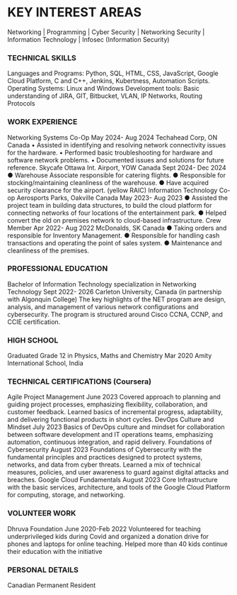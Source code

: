 # KEY INTEREST AREAS
Networking | Programming | Cyber Security | Networking Security | Information Technology | Infosec (Information Security)

### TECHNICAL SKILLS
Languages and Programs: Python, SQL, HTML, CSS, JavaScript, Google Cloud Platform, C and C++,
Jenkins, Kubertness, Automation Scripts.
Operating Systems: Linux and Windows
Development tools: Basic understanding of JIRA, GIT, Bitbucket, VLAN, IP Networks, Routing Protocols

### WORK EXPERIENCE
Networking Systems Co-Op May 2024- Aug 2024
Techahead Corp, ON Canada
• Assisted in identifying and resolving network connectivity issues for the hardware.
• Performed basic troubleshooting for hardware and software network problems.
• Documented issues and solutions for future reference.
Skycafe
Ottawa Int. Airport, YOW Canada Sept 2024- Dec 2024
● Warehouse Associate responsible for catering flights.
● Responsible for stocking/maintaining cleanliness of the warehouse.
● Have acquired security clearance for the airport. (yellow RAIC)
Information Technology Co-op
Aerosports Parks, Oakville Canada May 2023- Aug 2023
● Assisted the project team in building data structures, to build the cloud platform for
connecting networks of four locations of the entertainment park.
● Helped convert the old on premises network to cloud-based infrastructure.
Crew Member Apr 2022- Aug 2022
McDonalds, SK Canada
● Taking orders and responsible for Inventory Management.
● Responsible for handling cash transactions and operating the point of sales system.
● Maintenance and cleanliness of the premises.

### PROFESSIONAL EDUCATION
Bachelor of Information Technology specialization in Networking Technology Sept 2022- 2026
Carleton University, Canada (in partnership with Algonquin College)
The key highlights of the NET program are design, analysis, and management of various network
configurations and cybersecurity.
The program is structured around Cisco CCNA, CCNP, and CCIE certification.

### HIGH SCHOOL
Graduated Grade 12 in Physics, Maths and Chemistry Mar 2020
Amity International School, India

### TECHNICAL CERTIFICATIONS (Coursera)
Agile Project Management June 2023
Covered approach to planning and guiding project processes, emphasizing flexibility, collaboration, and
customer feedback. Learned basics of incremental progress, adaptability, and delivering functional
products in short cycles.
DevOps Culture and Mindset July 2023
Basics of DevOps culture and mindset for collaboration between software development and IT
operations teams, emphasizing automation, continuous integration, and rapid delivery.
Foundations of Cybersecurity August 2023
Foundations of Cybersecurity with the fundamental principles and practices designed to protect systems,
networks, and data from cyber threats. Learned a mix of technical measures, policies, and user
awareness to guard against digital attacks and breaches.
Google Cloud Fundamentals August 2023
Core Infrastructure with the basic services, architecture, and tools of the Google Cloud Platform for
computing, storage, and networking.

### VOLUNTEER WORK
Dhruva Foundation June 2020-Feb 2022
Volunteered for teaching underprivileged kids during Covid and organized a donation drive for phones
and laptops for online teaching. Helped more than 40 kids continue their education with the initiative

### PERSONAL DETAILS
Canadian Permanent Resident

